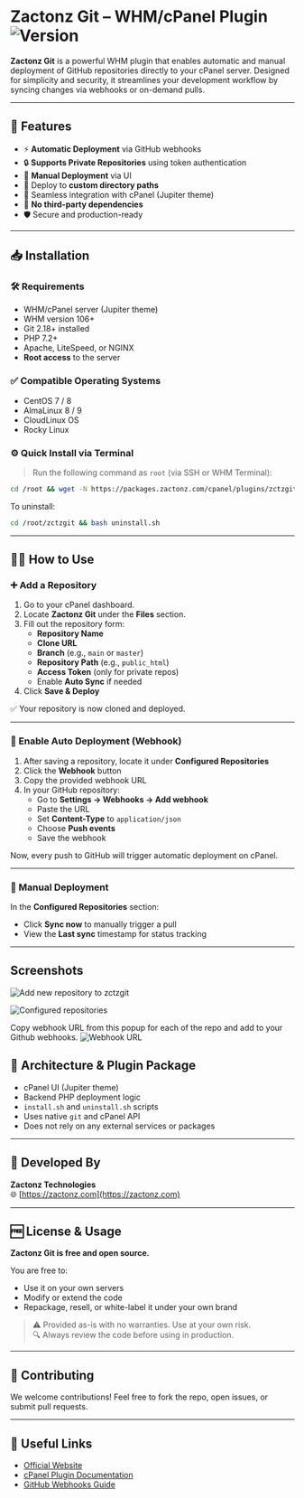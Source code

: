 # Zactonz Git – WHM/cPanel Plugin ![Version](https://img.shields.io/badge/version-1.0.0-blue.svg)

**Zactonz Git** is a powerful WHM plugin that enables automatic and manual deployment of GitHub repositories directly to your cPanel server. Designed for simplicity and security, it streamlines your development workflow by syncing changes via webhooks or on-demand pulls.

---

## 🚀 Features

- ⚡ **Automatic Deployment** via GitHub webhooks
- 🔒 **Supports Private Repositories** using token authentication
- 🔁 **Manual Deployment** via UI
- 📁 Deploy to **custom directory paths**
- 🎨 Seamless integration with cPanel (Jupiter theme)
- 🧩 **No third-party dependencies**
- 🛡️ Secure and production-ready

---

## 📥 Installation

### 🛠 Requirements

- WHM/cPanel server (Jupiter theme)
- WHM version 106+
- Git 2.18+ installed
- PHP 7.2+
- Apache, LiteSpeed, or NGINX
- **Root access** to the server

### ✅ Compatible Operating Systems

- CentOS 7 / 8
- AlmaLinux 8 / 9
- CloudLinux OS
- Rocky Linux

### ⚙ Quick Install via Terminal

> Run the following command as `root` (via SSH or WHM Terminal):

```bash
cd /root && wget -N https://packages.zactonz.com/cpanel/plugins/zctzgit/latest/zctzgit.tar.gz && tar -xzvf zctzgit.tar.gz && cd zctzgit && bash install.sh
```

To uninstall:

```bash
cd /root/zctzgit && bash uninstall.sh
```
---

## 🧑‍💻 How to Use

### ➕ Add a Repository

1. Go to your cPanel dashboard.  
2. Locate **Zactonz Git** under the **Files** section.  
3. Fill out the repository form:
   - **Repository Name**
   - **Clone URL**
   - **Branch** (e.g., `main` or `master`)
   - **Repository Path** (e.g., `public_html`)
   - **Access Token** (only for private repos)
   - Enable **Auto Sync** if needed  
4. Click **Save & Deploy**  

✅ Your repository is now cloned and deployed.

---

### 🔁 Enable Auto Deployment (Webhook)

1. After saving a repository, locate it under **Configured Repositories**  
2. Click the **Webhook** button  
3. Copy the provided webhook URL  
4. In your GitHub repository:  
   - Go to **Settings → Webhooks → Add webhook**  
   - Paste the URL  
   - Set **Content-Type** to `application/json`  
   - Choose **Push events**  
   - Save the webhook  

Now, every push to GitHub will trigger automatic deployment on cPanel.

---

### 🔄 Manual Deployment

In the **Configured Repositories** section:

- Click **Sync now** to manually trigger a pull  
- View the **Last sync** timestamp for status tracking  

---

## Screenshots

![Add new repository to zctzgit](https://github.com/user-attachments/assets/3b273970-b0bb-426a-a379-a65489b7ae62)

![Configured repositories](https://github.com/user-attachments/assets/d6f47c3e-790d-4bc2-89dc-ab5f66f5dc4e)

Copy webhook URL from this popup for each of the repo and add to your Github webhooks.
![Webhook URL](https://github.com/user-attachments/assets/19e461b0-fd6f-4702-92b2-55af644bfe80)


## 🧩 Architecture & Plugin Package

- cPanel UI (Jupiter theme)  
- Backend PHP deployment logic  
- `install.sh` and `uninstall.sh` scripts  
- Uses native `git` and cPanel API  
- Does not rely on any external services or packages  

---

## 💼 Developed By

**Zactonz Technologies**  
🌐 [https://zactonz.com](https://zactonz.com)

---

## 🆓 License & Usage

**Zactonz Git is free and open source.**

You are free to:

- Use it on your own servers  
- Modify or extend the code  
- Repackage, resell, or white-label it under your own brand  

> ⚠️ Provided as-is with no warranties. Use at your own risk.  
> 🔍 Always review the code before using in production.

---

## 🤝 Contributing

We welcome contributions! Feel free to fork the repo, open issues, or submit pull requests.  

---

## 📎 Useful Links

- [Official Website](https://developers.zactonz.com/whm-cpanel/zctzgit/docs/)
- [cPanel Plugin Documentation](https://docs.cpanel.net)  
- [GitHub Webhooks Guide](https://docs.github.com/en/webhooks)